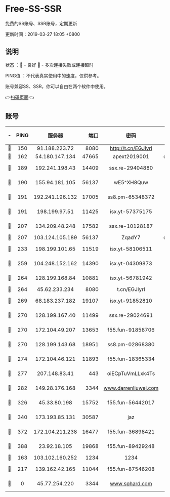 # Free-SS-SSR

免费的SS账号、SSR账号，定期更新

更新时间：2019-03-27 18:05 +0800

## 说明

状态     ：🙂 - 良好 🙁 - 多次连接失败或连接超时

PING值   ：不代表真实使用中的速度，仅供参考。

账号兼容SS、SSR，你可以自由在两个软件中使用。

👉[扫码页面](https://liesauer.github.io/Free-SS-SSR/)👈

## 账号

|-|PING|服务器|端口|密码|加密方式|区域|
|:----:|:----:|:-----:|-----:|:----:|:----:|:----:|
|🙂|150|91.188.223.72|8080|http://t.cn/EGJIyrl|rc4-md5|RU|
|🙂|162|54.180.147.134|47665|apext2019001|chacha20|KR|
|🙂|189|192.241.198.43|14409|ssx.re-29404880|aes-256-cfb|US|
|🙂|190|155.94.181.105|56137|wE5^XH8Quw|aes-256-cfb|US|
|🙂|191|192.241.196.132|17005|ss8.pm-65348372|aes-256-cfb|US|
|🙂|191|198.199.97.51|11425|isx.yt-57375175|aes-256-cfb|US|
|🙂|207|134.209.48.248|17582|ssx.re-10128187|aes-256-cfb|US|
|🙂|207|103.124.105.189|56137|ZqadY7|chacha20|US|
|🙂|233|198.199.101.65|11519|isx.yt-58106511|aes-256-cfb|US|
|🙂|259|104.248.152.162|14390|isx.yt-04309873|aes-256-cfb|SG|
|🙂|264|128.199.168.84|10881|isx.yt-56781942|aes-256-cfb|SG|
|🙂|264|45.62.233.234|8080|t.cn/EGJIyrl|rc4-md5|CA|
|🙂|269|68.183.237.182|19107|isx.yt-91852810|aes-256-cfb|SG|
|🙂|270|128.199.167.40|11499|ssx.re-29024691|aes-256-cfb|SG|
|🙂|270|172.104.49.207|13653|f55.fun-91858706|aes-256-cfb|SG|
|🙂|270|128.199.143.68|18951|ss8.pm-02868380|aes-256-cfb|SG|
|🙂|274|172.104.46.121|11893|f55.fun-18365334|aes-256-cfb|SG|
|🙂|277|207.148.83.41|443|oiECpTuVmLLxk4Ts|aes-256-cfb|AU|
|🙂|282|149.28.176.168|3344|www.darrenliuwei.com|aes-256-cfb|AU|
|🙂|326|45.33.80.198|15752|f55.fun-56442017|aes-256-cfb|US|
|🙂|340|173.193.85.131|30587|jaz|aes-256-cfb|US|
|🙂|372|172.104.211.238|16477|f55.fun-36898421|aes-256-cfb|US|
|🙂|388|23.92.18.105|19868|f55.fun-89429248|aes-256-cfb|US|
|🙂|163|103.102.160.252|1234|1234|rc4-md5|JP|
|🙂|217|139.162.42.165|11044|f55.fun-87546208|aes-256-cfb|SG|
|🙁|0|45.77.254.220|3344|www.sphard.com|aes-256-cfb|SG|
